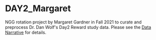 # DAY2_Margaret
NGG rotation project by Margaret Gardner in Fall 2021 to curate and preprocess Dr. Dan Wolf's Day2 Reward study data. Please see the [Data Narrative](https://github.com/PennLINC/DAY2_Margaret/blob/main/Data_Narrative_DAY2_MG.md) for details.
